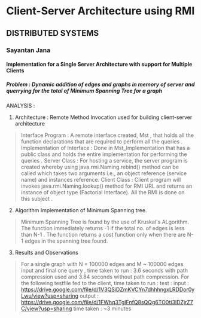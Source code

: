 # Client-Server Architecture using RMI 
## DISTRIBUTED SYSTEMS
### Sayantan Jana


#### Implementation for a Single Server Architecture with support for Multiple Clients
##### Problem : Dynamic addition of edges and graphs in memory of server and querrying for the total of Minimum Spanning Tree for a graph 
ANALYSIS :
1) Architecture : Remote Method Invocation used for building client-server architecture
> Interface Program : A remote interface created, Mst , that holds all the function declarations that are required to perform all the queries . 
> Implementation of Interface : Done in Mst_Implementation that has a public class and holds the entire implementation for performing the queries .
> Server Class : For hosting a service, the server program is created whereby using java.rmi.Naming.rebind() method can be called which takes two arguments i.e., an object reference (service name) and instances reference.
> Client Class : Client program will invokes java.rmi.Naming.lookup() method for RMI URL and returns an instance of object type (Factorial Interface). All the RMI is done on this subject .

2) Algorithm Implementation of Minimum Spanning tree.
> Minimum Spanning Tree is found by the use of Kruskal's ALgorithm.
> The function immediately returns -1 if the total no. of edges is  less than N-1 .
> The function returns a cost function only when there are N-1 edges in the spanning tree found.

3) Results and Observations
> For a single graph with N = 100000 edges and M ~ 100000 edges input and final one query , time taken to run : 3.6 seconds with path compression used and 3.84 seconds without path compression.
> For the following testfile fed to the client, time taken to run :
test  :
input : https://drive.google.com/file/d/1V3QSiDZmKVCYn7dhhhngxLRDDor0yLwu/view?usp=sharing
output : https://drive.google.com/file/d/1FWhq3TgIFnfQ8sQQg6TO0ti3IDZjrZ7C/view?usp=sharing
time taken : ~3 minutes














   
 
